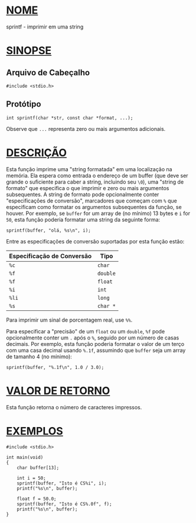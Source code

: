 # [NOME](#nome)

sprintf - imprimir em uma string

# [SINOPSE](#sinopse)

## Arquivo de Cabeçalho

    #include <stdio.h>

## Protótipo

    int sprintf(char *str, const char *format, ...);

Observe que `...` representa zero ou mais argumentos adicionais.

# [DESCRIÇÃO](#descrição)

Esta função imprime uma "string formatada" em uma localização na memória. Ela espera como entrada o endereço de um buffer (que deve ser grande o suficiente para caber a string, incluindo seu `\0`), uma "string de formato" que especifica o que imprimir e zero ou mais argumentos subsequentes. A string de formato pode opcionalmente conter "especificações de conversão", marcadores que começam com `%` que especificam como formatar os argumentos subsequentes da função, se houver. Por exemplo, se `buffer` for um array de (no mínimo) 13 bytes e `i` for `50`, esta função poderia formatar uma string da seguinte forma:

    sprintf(buffer, "olá, %s\n", i);

Entre as especificações de conversão suportadas por esta função estão:

| Especificação de Conversão | Tipo     |
| ------------------------ | -------- |
| `%c`                     | `char`   |
| `%f`                     | `double` |
| `%f`                     | `float`  |
| `%i`                     | `int`    |
| `%li`                    | `long`   |
| `%s`                     | `char *` |

Para imprimir um sinal de porcentagem real, use `%%`.

Para especificar a "precisão" de um `float` ou um `double`, `%f` pode opcionalmente conter um `.` após o `%`, seguido por um número de casas decimais. Por exemplo, esta função poderia formatar o valor de um terço com uma casa decimal usando `%.1f`, assumindo que `buffer` seja um array de tamanho 4 (no mínimo):

    sprintf(buffer, "%.1f\n", 1.0 / 3.0);

# [VALOR DE RETORNO](#valor-de-retorno)

Esta função retorna o número de caracteres impressos.

# [EXEMPLOS](#exemplos)

    #include <stdio.h>

    int main(void)
    {
        char buffer[13];

        int i = 50;
        sprintf(buffer, "Isto é CS%i", i);
        printf("%s\n", buffer);

        float f = 50.0;
        sprintf(buffer, "Isto é CS%.0f", f);
        printf("%s\n", buffer);
    }
